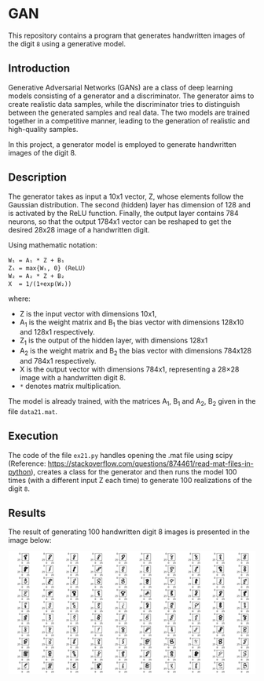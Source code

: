 # GAN
This repository contains a program that generates handwritten images of the digit `8` using a generative model.

## Introduction
Generative Adversarial Networks (GANs) are a class of deep learning models consisting of a generator and a discriminator. The generator aims to create realistic data samples, while the discriminator tries to distinguish between the generated samples and real data. The two models are trained together in a competitive manner, leading to the generation of realistic and high-quality samples.

In this project, a generator model is employed to generate handwritten images of the digit 8.

## Description
The generator takes as input a 10x1 vector, Z, whose elements follow the Gaussian distribution.
The second (hidden) layer has dimension of 128 and is activated by the ReLU function.
Finally, the output layer contains 784 neurons, so that the output 1784x1 vector can be reshaped to get the desired 28x28 image of a handwritten digit.

Using mathematic notation:

```
W₁ = A₁ * Z + B₁
Z₁ = max{W₁, 0} (ReLU)
W₂ = A₂ * Z + B₂
X  = 1/(1+exp(W₂)) 
```

where:
- Z is the input vector with dimensions 10x1,
- A<sub>1</sub> is the weight matrix and B<sub>1</sub> the bias vector with dimensions 128x10 and 128x1 respectively.
- Z<sub>1</sub> is the output of the hidden layer, with dimensions 128x1
- A<sub>2</sub> is the weight matrix and B<sub>2</sub> the bias vector with dimensions 784x128 and 784x1 respectively.
- X is the output vector with dimensions 784x1, representing a 28×28 image with a handwritten digit 8.
- `*` denotes matrix multiplication.

The model is already trained, with the matrices A<sub>1</sub>, B<sub>1</sub> and A<sub>2</sub>, B<sub>2</sub> given in the file `data21.mat`.


## Execution
The code of the file `ex21.py` handles opening the .mat file using scipy (Reference: https://stackoverflow.com/questions/874461/read-mat-files-in-python), creates a class for the generator and then runs the model 100 times (with a different input Z each time) to generate 100 realizations of the digit `8`.


## Results

The result of generating 100 handwritten digit 8 images is presented in the image below:

![Generated Digits](https://github.com/FireCoder-N/machine-learning/blob/main/Generator/100eights.png?raw=true)
